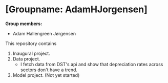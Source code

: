 # \[Groupname: AdamHJorgensen\]

**Group members:**
- Adam Hallengreen Jørgensen

This repository contains  
1. Inaugural project. 
2. Data project.
	- I fetch data from DST's api and show that depreciation rates across sectors don't have a trend.
3. Model project. (Not yet started)

[comment]: # 'Add this to 2. when started: I fetch data from **source x** on **y** and show that ...'
